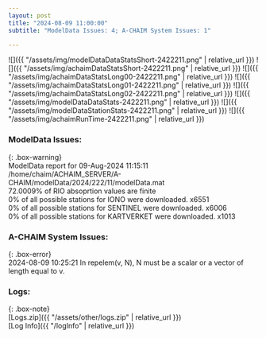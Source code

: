 ```yaml
---
layout: post
title: "2024-08-09 11:00:00"
subtitle: "ModelData Issues: 4; A-CHAIM System Issues: 1"

---
```


![]({{ "/assets/img/modelDataDataStatsShort-2422211.png" | relative_url }})
![]({{ "/assets/img/achaimDataStatsShort-2422211.png" | relative_url }})
![]({{ "/assets/img/achaimDataStatsLong00-2422211.png" | relative_url }})
![]({{ "/assets/img/achaimDataStatsLong01-2422211.png" | relative_url }})
![]({{ "/assets/img/achaimDataStatsLong02-2422211.png" | relative_url }})
![]({{ "/assets/img/modelDataDataStats-2422211.png" | relative_url }})
![]({{ "/assets/img/modelDataStationStats-2422211.png" | relative_url }})
![]({{ "/assets/img/achaimRunTime-2422211.png" | relative_url }})


### ModelData Issues:  
  
{: .box-warning}  
 ModelData report for 09-Aug-2024 11:15:11   
 /home/chaim/ACHAIM_SERVER/A-CHAIM/modelData/2024/222/11/modelData.mat   
 72.0009% of RIO absoprtion values are finite   
 0% of all possible stations for IONO were downloaded. x6551   
 0% of all possible stations for SENTINEL were downloaded. x6006   
 0% of all possible stations for KARTVERKET were downloaded. x1013   
  
### A-CHAIM System Issues:  
  
{: .box-error}  
2024-08-09 10:25:21 In repelem(v, N), N must be a scalar or a vector of length equal to v.  

### Logs:  
  
{: .box-note}  
[Logs.zip]({{ "/assets/other/logs.zip" | relative_url }})  
[Log Info]({{ "/logInfo" | relative_url }})  
